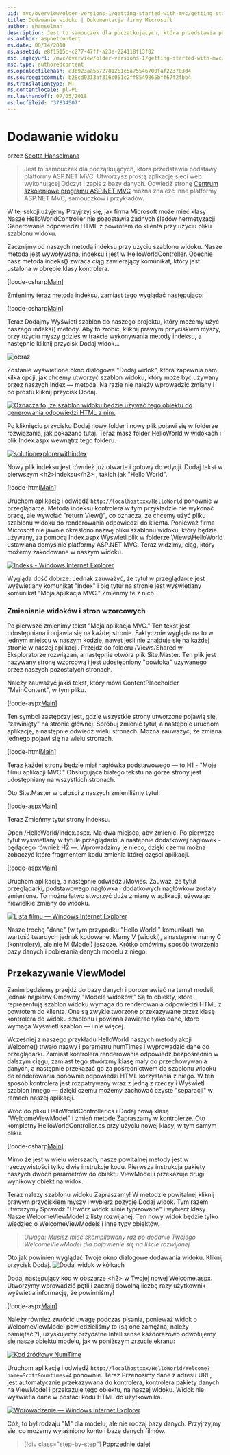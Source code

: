 ```yaml
---
uid: mvc/overview/older-versions-1/getting-started-with-mvc/getting-started-with-mvc-part3
title: Dodawanie widoku | Dokumentacja firmy Microsoft
author: shanselman
description: Jest to samouczek dla początkujących, która przedstawia podstawy platformy ASP.NET MVC. Utwórz prostą aplikację sieci web wykonującej Odczyt i zapis z bazy danych.
ms.author: aspnetcontent
ms.date: 08/14/2010
ms.assetid: e8f1515c-c277-47ff-a23e-224118f13f02
msc.legacyurl: /mvc/overview/older-versions-1/getting-started-with-mvc/getting-started-with-mvc-part3
msc.type: authoredcontent
ms.openlocfilehash: e3b923aa5572781261c5a75546700faf223703d4
ms.sourcegitcommit: b28cd0313af316c051c2ff8549865bff67f2fbb4
ms.translationtype: MT
ms.contentlocale: pl-PL
ms.lasthandoff: 07/05/2018
ms.locfileid: "37834507"
---
```

<a name="adding-a-view"></a>Dodawanie widoku
====================
przez [Scotta Hanselmana](https://github.com/shanselman)

> Jest to samouczek dla początkujących, która przedstawia podstawy platformy ASP.NET MVC. Utworzysz prostą aplikację sieci web wykonującej Odczyt i zapis z bazy danych. Odwiedź stronę [Centrum szkoleniowe programu ASP.NET MVC](../../../index.md) można znaleźć inne platformy ASP.NET MVC, samouczków i przykładów.


W tej sekcji użyjemy Przyjrzyj się, jak firma Microsoft może mieć klasy Nasze HelloWorldController nie pozostawia żadnych śladów hermetyzacji Generowanie odpowiedzi HTML z powrotem do klienta przy użyciu pliku szablonu widoku.

Zacznijmy od naszych metodą indeksu przy użyciu szablonu widoku. Nasze metoda jest wywoływana, indeksu i jest w HelloWorldController. Obecnie nasz metoda indeks() zwraca ciąg zawierający komunikat, który jest ustalona w obrębie klasy kontrolera.

[!code-csharp[Main](getting-started-with-mvc-part3/samples/sample1.cs)]

Zmienimy teraz metoda indeksu, zamiast tego wyglądać następująco:

[!code-csharp[Main](getting-started-with-mvc-part3/samples/sample2.cs)]

Teraz Dodajmy Wyświetl szablon do naszego projektu, który możemy użyć naszego indeks() metody. Aby to zrobić, kliknij prawym przyciskiem myszy, przy użyciu myszy gdzieś w trakcie wykonywania metody indeksu, a następnie kliknij przycisk Dodaj widok...

![obraz](getting-started-with-mvc-part3/_static/image1.png)

Zostanie wyświetlone okno dialogowe "Dodaj widok", która zapewnia nam kilka opcji, jak chcemy utworzyć szablon widoku, który może być używany przez naszych Index — metoda. Na razie nie należy wprowadzić zmiany i po prostu kliknij przycisk Dodaj.

[![Oznacza to, że szablon widoku będzie używać tego obiektu do generowania odpowiedzi HTML z nim.](getting-started-with-mvc-part3/_static/image3.png)](getting-started-with-mvc-part3/_static/image2.png)

Po kliknięciu przycisku Dodaj nowy folder i nowy plik pojawi się w folderze rozwiązania, jak pokazano tutaj. Teraz masz folder HelloWorld w widokach i plik Index.aspx wewnątrz tego folderu.

[![solutionexplorerwithindex](getting-started-with-mvc-part3/_static/image5.png)](getting-started-with-mvc-part3/_static/image4.png)

Nowy plik indeksu jest również już otwarte i gotowy do edycji. Dodaj tekst w pierwszym &lt;h2&gt;indeksu&lt;/h2&gt; , takich jak "Hello World".

[!code-html[Main](getting-started-with-mvc-part3/samples/sample3.html)]

Uruchom aplikację i odwiedź [ `http://localhost:xx/HelloWorld` ](http://localhostxx) ponownie w przeglądarce. Metoda indeksu kontrolera w tym przykładzie nie wykonać pracę, ale wywołać "return View()", co oznacza, że chcemy użyć pliku szablonu widoku do renderowania odpowiedzi do klienta. Ponieważ firma Microsoft nie jawnie określono nazwę pliku szablonu widoku, który będzie używany, za pomocą Index.aspx Wyświetl plik w folderze \Views\HelloWorld ustawiana domyślnie platformy ASP.NET MVC. Teraz widzimy, ciąg, który możemy zakodowane w naszym widoku.

[![Indeks - Windows Internet Explorer](getting-started-with-mvc-part3/_static/image7.png)](getting-started-with-mvc-part3/_static/image6.png)

Wygląda dość dobrze. Jednak zauważyć, że tytuł w przeglądarce jest wyświetlany komunikat "Index" i big tytuł na stronie jest wyświetlany komunikat "Moja aplikacja MVC." Zmieńmy te z nich.

### <a name="changing-views-and-master-pages"></a>Zmienianie widoków i stron wzorcowych

Po pierwsze zmienimy tekst "Moja aplikacja MVC." Ten tekst jest udostępniana i pojawia się na każdej stronie. Faktycznie wygląda na to w jednym miejscu w naszym kodzie, nawet jeśli nie znajduje się na każdej stronie w naszej aplikacji. Przejdź do folderu /Views/Shared w Eksploratorze rozwiązań, a następnie otwórz plik Site.Master. Ten plik jest nazywany stronę wzorcową i jest udostępniony "powłoka" używanego przez naszych pozostałych stronach.

Należy zauważyć jakiś tekst, który mówi ContentPlaceholder "MainContent", w tym pliku.

[!code-aspx[Main](getting-started-with-mvc-part3/samples/sample4.aspx)]

Ten symbol zastępczy jest, gdzie wszystkie strony utworzone pojawią się, "zawinięty" na stronie głównej. Spróbuj zmienić tytuł, a następnie uruchom aplikację, a następnie odwiedź wielu stronach. Można zauważyć, że zmiana jednego pojawi się na wielu stronach.

[!code-html[Main](getting-started-with-mvc-part3/samples/sample5.html)]

Teraz każdej strony będzie miał nagłówka podstawowego — to H1 - "Moje filmu aplikacji MVC." Obsługująca białego tekstu na górze strony jest udostępniany na wszystkich stronach.

Oto Site.Master w całości z naszych zmieniliśmy tytuł:

[!code-aspx[Main](getting-started-with-mvc-part3/samples/sample6.aspx)]

Teraz Zmieńmy tytuł strony indeksu.

Open /HelloWorld/Index.aspx. Ma dwa miejsca, aby zmienić. Po pierwsze tytuł wyświetlany w tytule przeglądarki, a następnie dodatkowej nagłówek - będącego również H2 —. Wprowadzimy je nieco, dzięki czemu można zobaczyć które fragmentem kodu zmienia której części aplikacji.

[!code-aspx[Main](getting-started-with-mvc-part3/samples/sample7.aspx)]

Uruchom aplikację, a następnie odwiedź /Movies. Zauważ, że tytuł przeglądarki, podstawowego nagłówka i dodatkowych nagłówków zostały zmienione. To można łatwo stworzyć duże zmiany w aplikacji, używając niewielkie zmiany do widoku.

[![Lista filmu — Windows Internet Explorer](getting-started-with-mvc-part3/_static/image9.png)](getting-started-with-mvc-part3/_static/image8.png)

Nasze trochę "dane" (w tym przypadku "Hello World!" komunikat) ma wartość twardych jednak kodowane. Mamy V (widoki), a następnie mamy C (kontrolery), ale nie M (Model) jeszcze. Krótko omówimy sposób tworzenia bazy danych i pobierania danych modelu z niego.

## <a name="passing-a-viewmodel"></a>Przekazywanie ViewModel

Zanim będziemy przejdź do bazy danych i porozmawiać na temat modeli, jednak najpierw Omówmy "Modele widoków." Są to obiekty, które reprezentują szablon widoku wymaga do renderowania odpowiedzi HTML z powrotem do klienta. One są zwykle tworzone przekazywane przez klasę kontrolera do widoku szablonu i powinna zawierać tylko dane, które wymaga Wyświetl szablon — i nie więcej.

Wcześniej z naszego przykładu HelloWorld naszych metody akcji Welcome() trwało nazwy i parametru numTimes i wyprowadzić dane do przeglądarki. Zamiast kontrolera renderowania odpowiedź bezpośrednio w dalszym ciągu, zamiast tego stwórzmy klasę mały do przechowywania danych, a następnie przekazać go za pośrednictwem do szablonu widoku do renderowania ponownie odpowiedzi HTML korzystania z niego. W ten sposób kontrolera jest rozpatrywany wraz z jedną z rzeczy i Wyświetl szablon innego — dzięki czemu możemy zachować czyste "separacji" w ramach naszej aplikacji.

Wróć do pliku HelloWorldController.cs i Dodaj nową klasę "WelcomeViewModel" i zmień metodę Zapraszamy w kontrolerze. Oto kompletny HelloWorldController.cs przy użyciu nowej klasy, w tym samym pliku.

[!code-csharp[Main](getting-started-with-mvc-part3/samples/sample8.cs)]

Mimo że jest w wielu wierszach, nasze powitalnej metody jest w rzeczywistości tylko dwie instrukcje kodu. Pierwsza instrukcja pakiety naszych dwóch parametrów do obiektu ViewModel i przekazuje drugi wynikowy obiekt na widok.

Teraz należy szablonu widoku Zapraszamy! W metodzie powitalnej kliknij prawym przyciskiem myszy i wybierz pozycję Dodaj widok. Tym razem utworzymy Sprawdź "Utwórz widok silnie typizowane" i wybierz klasy Nasze WelcomeViewModel z listy rozwijanej. Ten nowy widok będzie tylko wiedzieć o WelcomeViewModels i inne typy obiektów.

> *Uwaga: Musisz mieć skompilowany raz po dodanie Twojego WelcomeViewModel dla pojawienie się na liście rozwijanej.*


Oto jak powinien wyglądać Twoje okno dialogowe dodawania widoku. Kliknij przycisk Dodaj. ![Dodaj widok w kółkach](getting-started-with-mvc-part3/_static/image10.png)

Dodaj następujący kod w obszarze &lt;h2&gt; w Twojej nowej Welcome.aspx. Utworzymy wprowadzić pętli i zacznij dowolną liczbę razy użytkownik wyświetla informację, że powinniśmy!

[!code-aspx[Main](getting-started-with-mvc-part3/samples/sample9.aspx)]

Należy również zwrócić uwagę podczas pisania, ponieważ widok o WelcomeViewModel powiedzieliśmy to (są one zamężną, należy pamiętać,?), uzyskujemy przydatne Intellisense każdorazowo odwołujemy się nasze obiektu modelu, jak w poniższym zrzucie ekranu:

[![Kod źródłowy NumTime](getting-started-with-mvc-part3/_static/image12.png)](getting-started-with-mvc-part3/_static/image11.png)

Uruchom aplikację i odwiedź `http://localhost:xx/HelloWorld/Welcome?name=Scott&numtimes=4` ponownie. Teraz Przenosimy dane z adresu URL, jest automatycznie przekazywana do kontrolera, kontrolera pakiety danych na ViewModel i przekazuje tego obiektu, na naszej widoku. Widok nie wyświetla dane w postaci kodu HTML do użytkownika.

[![Wprowadzenie — Windows Internet Explorer](getting-started-with-mvc-part3/_static/image14.png)](getting-started-with-mvc-part3/_static/image13.png)

Cóż, to był rodzaju "M" dla modelu, ale nie rodzaj bazy danych. Przyjrzyjmy się, co możemy wyjaśniono konto i bazę danych filmów.

> [!div class="step-by-step"]
> [Poprzednie](getting-started-with-mvc-part2.md)
> [dalej](getting-started-with-mvc-part4.md)
